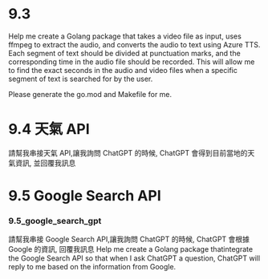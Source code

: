 # 9.3

Help me create a Golang package that takes a video file as input, uses ffmpeg to extract the audio, and converts the audio to text using Azure TTS. Each segment of text should be divided at punctuation marks, and the corresponding time in the audio file should be recorded. This will allow me to find the exact seconds in the audio and video files when a specific segment of text is searched for by the user.

Please generate the go.mod and Makefile for me.

# 9.4 天氣 API

請幫我串接天氣 API,讓我詢問 ChatGPT 的時候, ChatGPT 會得到目前當地的天氣資訊, 並回覆我訊息

# 9.5 Google Search API

### 9.5_google_search_gpt

請幫我串接 Google Search API,讓我詢問 ChatGPT 的時候, ChatGPT 會根據 Google 的資訊, 回覆我訊息
Help me create a Golang package thatintegrate the Google Search API so that when I ask ChatGPT a question, ChatGPT will reply to me based on the information from Google.
